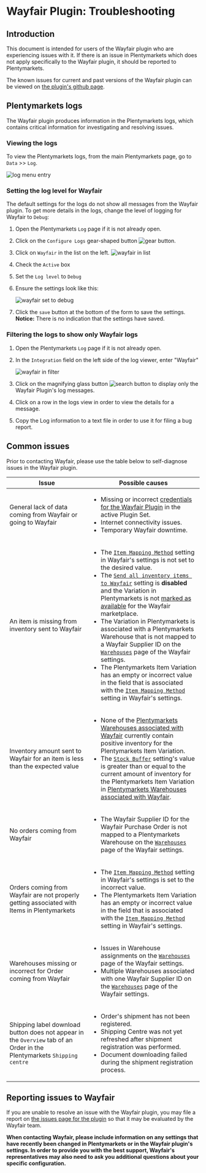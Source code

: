 # Wayfair Plugin: Troubleshooting

## Introduction

This document is intended for users of the Wayfair plugin who are experiencing issues with it. If there is an issue in Plentymarkets which does not apply specifically to the Wayfair plugin, it should be reported to Plentymarkets.

The known issues for current and past versions of the Wayfair plugin can be viewed on [the plugin's github page](https://github.com/wayfair-contribs/plentymarkets-plugin/issues).


## Plentymarkets logs

The Wayfair plugin produces information in the Plentymarkets logs, which contains critical information for investigating and resolving issues.

### Viewing the logs
To view the Plentymarkets logs, from the main Plentymarkets page, go to `Data` >> `Log`.

![log menu entry](../../../images/en/troubleshooting/menu_data_log.png)

### Setting the log level for Wayfair

The default settings for the logs do not show all messages from the Wayfair plugin. To get more details in the logs, change the level of logging for Wayfair to `Debug`:

1. Open the Plentymarkets `Log` page if it is not already open.

2. Click on the `Configure Logs` gear-shaped button ![gear button](../../../images/common/button_gear.png).

3. Click on `Wayfair` in the list on the left.
    ![wayfair in list](../../../images/en/troubleshooting/wayfair_log_category.png)

4. Check the `Active` box

5. Set the `Log level` to  `Debug`

6. Ensure the settings look like this:

    ![wayfair set to debug](../../../images/en/troubleshooting/wayfair_logs_active_debug.png)

7. Click the `save` button at the bottom of the form to save the settings. **Notice:** There is no indication that the settings have saved.

### Filtering the logs to show only Wayfair logs

1. Open the Plentymarkets `Log` page if it is not already open.

2. In the `Integration` field on the left side of the log viewer, enter "Wayfair"

    ![wayfair in filter](../../../images/en/troubleshooting/filter_logs_wayfair.png)

3. Click on the magnifying glass button ![search button](../../../images/common/button_search.png) to display only the Wayfair Plugin's log messages.

4. Click on a row in the logs view in order to view the details for a message.

5. Copy the Log information to a text file in order to use it for filing a bug report.


## Common issues

Prior to contacting Wayfair, please use the table below to self-diagnose issues in the Wayfair plugin.

| Issue | Possible causes |
| ----- | --------------- |
| General lack of data coming from Wayfair or going to Wayfair | <ul><li>Missing or incorrect [credentials for the Wayfair Plugin](initial_setup.md#1-authorizing-the-wayfair-plugin-to-access-wayfair-interfaces) in the active Plugin Set.</li><li>Internet connectivity issues.</li><li>Temporary Wayfair downtime.</ul> |
| An item is missing from inventory sent to Wayfair | <ul><li>The [`Item Mapping Method`](settings_guide.md#item-mapping-method) setting in Wayfair's settings is not set to the desired value.</li><li>The [`Send all inventory items to Wayfair`](settings_guide.md#send-all-inventory-items-to-wayfair) setting is **disabled** and the Variation in Plentymarkets is not [marked as available](initial_setup.md#5-making-items-available-for-sale-on-wayfair) for the Wayfair marketplace.</li><li>The Variation in Plentymarkets is associated with a Plentymarkets Warehouse that is not mapped to a Wayfair Supplier ID on the [`Warehouses`](settings_guide.md#warehouses-page) page of the Wayfair settings.</li><li>The Plentymarkets Item Variation has an empty or incorrect value in the field that is associated with the [`Item Mapping Method`](settings_guide.md#item-mapping-method) setting in Wayfair's settings.</li></ul> |
| Inventory amount sent to Wayfair for an item is less than the expected value | <ul><li>None of the [Plentymarkets Warehouses associated with Wayfair](settings_guide.md#warehouses-page) currently contain positive inventory for the Plentymarkets Item Variation.</li><li>The [`Stock Buffer`](settings_guide.md#stock-buffer) setting's value is greater than or equal to the current amount of inventory for the Plentymarkets Item Variation in [Plentymarkets Warehouses associated with Wayfair](settings_guide.md#warehouses-page).</li></ul> |
| No orders coming from Wayfair | <ul><li>The Wayfair Supplier ID for the Wayfair Purchase Order is not mapped to a Plentymarkets Warehouse on the [`Warehouses`](settings_guide.md#warehouses-page) page of the Wayfair settings.</li></ul> |
| Orders coming from Wayfair are not properly getting associated with Items in Plentymarkets | <ul><li>The [`Item Mapping Method`](settings_guide.md#item-mapping-method) setting in Wayfair's settings is set to the incorrect value.</li><li>The Plentymarkets Item Variation has an empty or incorrect value in the field that is associated with the [`Item Mapping Method`](settings_guide.md#item-mapping-method) setting in Wayfair's settings.</li></ul> |
| Warehouses missing or incorrect for Order coming from Wayfair | <ul><li>Issues in Warehouse assignments on the [`Warehouses`](settings_guide.md#warehouses-page) page of the Wayfair settings.</li><li>Multiple Warehouses associated with one Wayfair Supplier ID on the [`Warehouses`](settings_guide.md#warehouses-page) page of the Wayfair settings.</li></ul> |
| Shipping label download button does not appear in the `Overview` tab of an Order in the Plentymarkets `Shipping centre` | <ul><li>Order's shipment has not been registered.</li><li>Shipping Centre was not yet refreshed after shipment registration was performed.</li><li>Document downloading failed during the shipment registration process.</li></ul> |

## Reporting issues to Wayfair

If you are unable to resolve an issue with the Wayfair plugin, you may file a report on [the issues page for the plugin](https://github.com/wayfair-contribs/plentymarkets-plugin/issues) so that it may be evaluated by the Wayfair team.

**When contacting Wayfair, please include information on any settings that have recently been changed in Plentymarkets or in the Wayfair plugin's settings. In order to provide you with the best support, Wayfair's representatives may also need to ask you additional questions about your specific configuration.**
